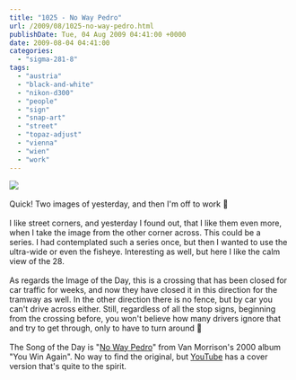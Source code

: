 ```yaml
---
title: "1025 - No Way Pedro"
url: /2009/08/1025-no-way-pedro.html
publishDate: Tue, 04 Aug 2009 04:41:00 +0000
date: 2009-08-04 04:41:00
categories: 
  - "sigma-281-8"
tags: 
  - "austria"
  - "black-and-white"
  - "nikon-d300"
  - "people"
  - "sign"
  - "snap-art"
  - "street"
  - "topaz-adjust"
  - "vienna"
  - "wien"
  - "work"
---
```

<a href="https://d25zfm9zpd7gm5.cloudfront.net/1200x1200/2009/20090803_082601_ps.jpg" target="_blank"><img src="https://d25zfm9zpd7gm5.cloudfront.net/0600x0600/2009/20090803_082601_ps.jpg"/></a><br/><br/>Quick! Two images of yesterday, and then I'm off to work 🙂<br/><br/><a href="https://d25zfm9zpd7gm5.cloudfront.net/1200x1200/2009/20090803_083927_ps.jpg" target="_blank"><img alt="" border="0" src="https://d25zfm9zpd7gm5.cloudfront.net/0150x0150/2009/20090803_083927_ps.jpg" style="margin: 10pt 10px 10px 0pt; float: right;"/></a> I like street corners, and yesterday I found out, that I like them even more, when I take the image from the other corner across. This could be a series. I had contemplated such a series once, but then I wanted to use the ultra-wide or even the fisheye. Interesting as well, but here I like the calm view of the 28.<br/><br/> As regards the Image of the Day, this is a crossing that has been closed for car traffic for weeks, and now they have closed it in this direction for the tramway as well. In the other direction there is no fence, but by car you can't drive across either. Still, regardless of all the stop signs, beginning from the crossing before, you won't believe how many drivers ignore that and try to get through, only to have to turn around 🙂<br/><br/>The Song of the Day is "<a href="http://www.lyricsmode.com/lyrics/v/van_morrison/no_way_pedro.html" target="_blank">No Way Pedro</a>" from Van Morrison's 2000 album "You Win Again". No way to find the original, but <a href="http://www.youtube.com/watch?v=TXPYmuTFKMk" target="_blank">YouTube</a> has a cover version that's quite to the spirit.
